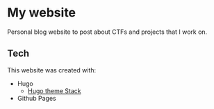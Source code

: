 # My website

Personal blog website to post about CTFs and projects that I work on.

## Tech

This website was created with:
- Hugo
    - [Hugo theme Stack](https://github.com/CaiJimmy/hugo-theme-stack)
- Github Pages
